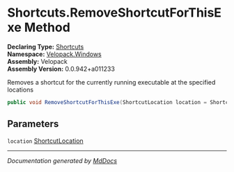 ﻿<!--  
  <auto-generated>   
    The contents of this file were generated by a tool.  
    Changes to this file may be list if the file is regenerated  
  </auto-generated>   
-->

# Shortcuts.RemoveShortcutForThisExe Method

**Declaring Type:** [Shortcuts](../index.md)  
**Namespace:** [Velopack.Windows](../../index.md)  
**Assembly:** Velopack  
**Assembly Version:** 0.0.942+a011233

Removes a shortcut for the currently running executable at the specified locations

```csharp
public void RemoveShortcutForThisExe(ShortcutLocation location = ShortcutLocation.StartMenu | ShortcutLocation.Desktop | ShortcutLocation.StartMenuRoot);
```

## Parameters

`location`  [ShortcutLocation](../../ShortcutLocation/index.md)

___

*Documentation generated by [MdDocs](https://github.com/ap0llo/mddocs)*
